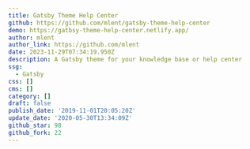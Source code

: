 ```yaml
---
title: Gatsby Theme Help Center
github: https://github.com/mlent/gatsby-theme-help-center
demo: https://gatbsy-theme-help-center.netlify.app/
author: mlent
author_link: https://github.com/mlent
date: 2023-11-29T07:34:19.950Z
description: A Gatsby theme for your knowledge base or help center
ssg:
  - Gatsby
css: []
cms: []
category: []
draft: false
publish_date: '2019-11-01T20:05:20Z'
update_date: '2020-05-30T13:34:09Z'
github_star: 98
github_fork: 22
---
```

